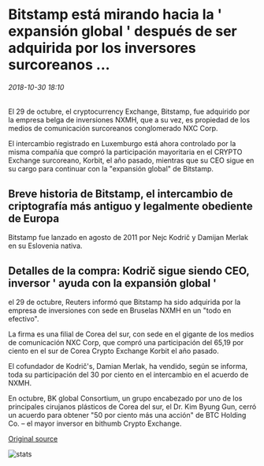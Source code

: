 # Bitstamp está mirando hacia la ' expansión global ' después de ser adquirida por los inversores surcoreanos ...

###### 2018-10-30 18:10

El 29 de octubre, el cryptocurrency Exchange, Bitstamp, fue adquirido por la empresa belga de inversiones NXMH, que a su vez, es propiedad de los medios de comunicación surcoreanos conglomerado NXC Corp.

El intercambio registrado en Luxemburgo está ahora controlado por la misma compañía que compró la participación mayoritaria en el CRYPTO Exchange surcoreano, Korbit, el año pasado, mientras que su CEO sigue en su cargo para continuar con la "expansión global" de Bitstamp.

## Breve historia de Bitstamp, el intercambio de criptografía más antiguo y legalmente obediente de Europa

Bitstamp fue lanzado en agosto de 2011 por Nejc Kodrič y Damijan Merlak en su Eslovenia nativa.

## Detalles de la compra: Kodrič sigue siendo CEO, inversor ' ayuda con la expansión global '

el 29 de octubre, Reuters informó que Bitstamp ha sido adquirida por la empresa de inversiones con sede en Bruselas NXMH en un "todo en efectivo".

La firma es una filial de Corea del sur, con sede en el gigante de los medios de comunicación NXC Corp, que compró una participación del 65,19 por ciento en el sur de Corea Crypto Exchange Korbit el año pasado.

El cofundador de Kodrič's, Damian Merlak, ha vendido, según se informa, toda su participación del 30 por ciento en el intercambio en el acuerdo de NXMH.

En octubre, BK global Consortium, un grupo encabezado por uno de los principales cirujanos plásticos de Corea del sur, el Dr. Kim Byung Gun, cerró un acuerdo para obtener "50 por ciento más una acción" de BTC Holding Co. – el mayor inversor en bithumb Crypto Exchange.

[Original source](https://cointelegraph.com/news/bitstamp-is-looking-towards-global-expansion-after-being-acquired-by-south-korean-investors)

![stats](https://c.statcounter.com/11760860/0/a89fa40b/1/ "stats")